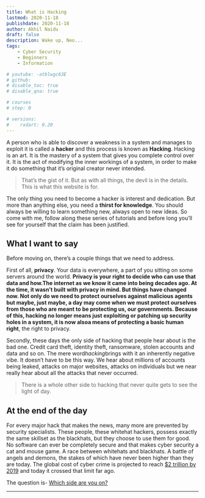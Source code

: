 ```yaml
---
title: What is Hacking
lastmod: 2020-11-18
publishdate: 2020-11-18
author: Akhil Naidu
draft: false
description: Wake up, Neo...
tags: 
    - Cyber Security
    - Beginners
    - Information

# youtube: -atblwgc63E
# github: 
# disable_toc: true
# disable_qna: true

# courses
# step: 0

# versions:
#    rxdart: 0.20
---
```


A person who is able to discover a weakness in a system and manages to exploit it is called a **hacker** and this process is known as **Hacking**. Hacking is an art. It is the mastery of a system that gives you complete control over it. It is the act of modifying the inner workings of a system, in order to make it do something that it’s original creator never intended.

> That’s the gist of it. But as with all things, the devil is in the details. This is what this website is for.

The only thing you need to become a hacker is interest and dedication. But more than anything else, you need a **thirst for knowledge**. You should always be willing to learn something new, always open to new ideas. So come with me, follow along these series of tutorials and before long you’ll see for yourself that the claim has been justified.

## What I want to say

Before moving on, there’s a couple things that we need to address.

First of all, **privacy**. Your data is everywhere, a part of you sitting on some servers around the world. **Privacy is your right to decide who can use that data and how.**The internet as we know it came into being decades ago. At the time, it wasn’t built with privacy in mind. But things have changed now. Not only do we need to protect ourselves against malicious agents but maybe, just maybe, a day may come when we must protect ourselves from those who are meant to be protecting us, our governments. Because of this, hacking no longer means just exploiting or patching up security holes in a system, it is now also**a means of protecting a basic human right**, the right to privacy.

Secondly, these days the only side of hacking that people hear about is the bad one. Credit card theft, identity theft, ransomware, stolen accounts and data and so on. The mere word*hacking*brings with it an inherently negative vibe. It doesn’t have to be this way. We hear about millions of accounts being leaked, attacks on major websites, attacks on individuals but we near really hear about all the attacks that never occurred. 

> There is a whole other side to hacking that never quite gets to see the light of day.

## At the end of the day

For every major hack that makes the news, many more are prevented by security specialists. These people, these whitehat hackers, possess exactly the same skillset as the blackhats, but they choose to use them for good. No software can ever be completely secure and that makes cyber security a cat and mouse game. A race between whitehats and blackhats. A battle of angels and demons, the stakes of which have never been higher than they are today. The global cost of cyber crime is projected to reach [$2 trillion by 2019](http://www.forbes.com/sites/stevemorgan/2016/01/17/cyber-crime-costs-projected-to-reach-2-trillion-by-2019/#44daa5ac3bb0) and today it crossed that limit far ago.

The question is- [Which side are you on?](https://leewardslope.com/types-of-hackers)

- - -